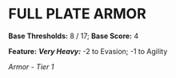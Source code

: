﻿---
tags:
  - Item
  - Armor
name: FULL PLATE ARMOR
base_thresholds: '8 / 17'
base_score: '4'
feat_name: 'Very Heavy'
feat_text: '-2 to Evasion; -1 to Agility'
tier: 1
---

# FULL PLATE ARMOR

**Base Thresholds:** 8 / 17; **Base Score:** 4

**Feature:** ***Very Heavy:*** -2 to Evasion; -1 to Agility

*Armor - Tier 1*
